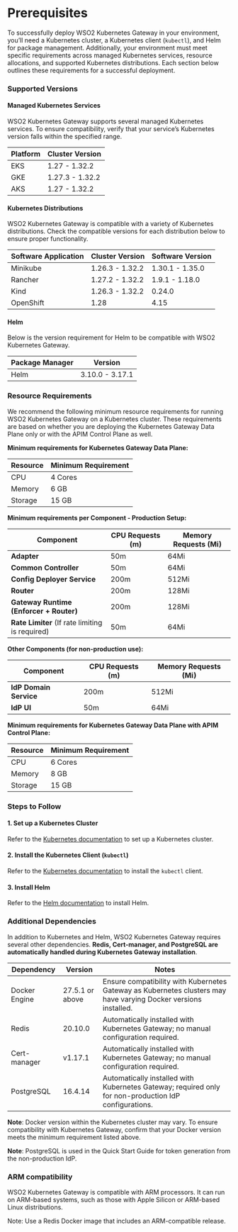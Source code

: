 # Prerequisites

To successfully deploy WSO2 Kubernetes Gateway in your environment, you’ll need a Kubernetes cluster, a Kubernetes client (`kubectl`), and Helm for package management. Additionally, your environment must meet specific requirements across managed Kubernetes services, resource allocations, and supported Kubernetes distributions. Each section below outlines these requirements for a successful deployment.

### Supported Versions
#### Managed Kubernetes Services

WSO2 Kubernetes Gateway supports several managed Kubernetes services. To ensure compatibility, verify that your service’s Kubernetes version falls within the specified range.

| Platform | Cluster Version |
| -------- | --------------- |
| EKS      | 1.27 - 1.32.2   |
| GKE      | 1.27.3 - 1.32.2 |
| AKS      | 1.27 - 1.32.2   |

#### Kubernetes Distributions

WSO2 Kubernetes Gateway is compatible with a variety of Kubernetes distributions. Check the compatible versions for each distribution below to ensure proper functionality.

| Software Application | Cluster Version | Software Version |
| -------------------- | --------------- | ---------------- |
| Minikube             | 1.26.3 - 1.32.2 | 1.30.1 - 1.35.0  |
| Rancher              | 1.27.2 - 1.32.2 | 1.9.1 - 1.18.0   |
| Kind                 | 1.26.3 - 1.32.2 | 0.24.0           |
| OpenShift            | 1.28            | 4.15             |

#### Helm

Below is the version requirement for Helm to be compatible with WSO2 Kubernetes Gateway.

| Package Manager | Version         |
| --------------- | --------------- |
| Helm            | 3.10.0 - 3.17.1 |

### Resource Requirements

We recommend the following minimum resource requirements for running WSO2 Kubernetes Gateway on a Kubernetes cluster. These requirements are based on whether you are deploying the Kubernetes Gateway Data Plane only or with the APIM Control Plane as well.

**Minimum requirements for Kubernetes Gateway Data Plane:**

| Resource | Minimum Requirement |
| -------- | ------------------- |
| CPU      | 4 Cores             |
| Memory   | 6 GB                |
| Storage  | 15 GB               |

**Minimum requirements per Component - Production Setup:**

| Component                                       | CPU Requests (m) | Memory Requests (Mi) |
| ----------------------------------------------- | ---------------- | -------------------- |
| **Adapter**                                     | 50m              | 64Mi                 |
| **Common Controller**                           | 50m              | 64Mi                 |
| **Config Deployer Service**                     | 200m             | 512Mi                |
| **Router**         | 200m            | 128Mi               |
| **Gateway Runtime (Enforcer + Router)**         | 200m            | 128Mi               |
| **Rate Limiter** (If rate limiting is required) | 50m              | 64Mi                 |

**Other Components (for non-production use):**

| Component              | CPU Requests (m) | Memory Requests (Mi) |
| ---------------------- | ---------------- | -------------------- |
| **IdP Domain Service** | 200m             | 512Mi                |
| **IdP UI**             | 50m              | 64Mi                 |


**Minimum requirements for Kubernetes Gateway Data Plane with APIM Control Plane:**

| Resource | Minimum Requirement |
| -------- | ------------------- |
| CPU      | 6 Cores             |
| Memory   | 8 GB                |
| Storage  | 15 GB               |

### Steps to Follow
#### 1. Set up a Kubernetes Cluster

Refer to the <a href="https://kubernetes.io/docs/setup" target="_blank">Kubernetes documentation</a> to set up a Kubernetes cluster.

#### 2. Install the Kubernetes Client (`kubectl`)

Refer to the <a href="https://kubernetes.io/docs/tasks/tools/install-kubectl/" target="_blank">Kubernetes documentation</a> to install the `kubectl` client.

#### 3. Install Helm

Refer to the <a href="https://helm.sh/docs/intro/install/" target="_blank">Helm documentation</a> to install Helm. 

### Additional Dependencies

In addition to Kubernetes and Helm, WSO2 Kubernetes Gateway requires several other dependencies. **Redis, Cert-manager, and PostgreSQL are automatically handled during Kubernetes Gateway installation**. 

| Dependency    | Version         | Notes                                                                                                           |
| ------------- | --------------- | --------------------------------------------------------------------------------------------------------------- |
| Docker Engine | 27.5.1 or above | Ensure compatibility with Kubernetes Gateway as Kubernetes clusters may have varying Docker versions installed. |
| Redis         | 20.10.0         | Automatically installed with Kubernetes Gateway; no manual configuration required.                              |
| Cert-manager  | v1.17.1         | Automatically installed with Kubernetes Gateway; no manual configuration required.                              |
| PostgreSQL    | 16.4.14         | Automatically installed with Kubernetes Gateway; required only for non-production IdP configurations.           |

**Note**: Docker version within the Kubernetes cluster may vary. To ensure compatibility with Kubernetes Gateway, confirm that your Docker version meets the minimum requirement listed above.

**Note**: PostgreSQL is used in the Quick Start Guide for token generation from the non-production IdP.

### ARM compatibility

WSO2 Kubernetes Gateway is compatible with ARM processors. It can run on ARM-based systems, such as those with Apple Silicon or ARM-based Linux distributions.

Note: Use a Redis Docker image that includes an ARM-compatible release.